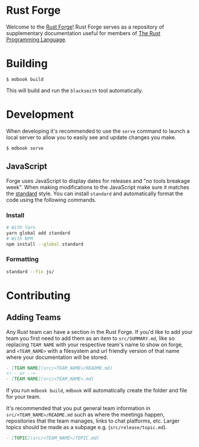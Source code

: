 # Rust Forge

Welcome to the [Rust Forge]! Rust Forge serves as a repository of supplementary
documentation useful for members of [The Rust Programming Language].

[the rust programming language]: https://rust-lang.org
[rust forge]: https://forge.rust-lang.org

# Building

```
$ mdbook build
```

This will build and run the `blacksmith` tool automatically.

# Development

When developing it's recommended to use the `serve` command to launch a local
server to allow you to easily see and update changes you make.

```
$ mdbook serve
```

## JavaScript

Forge uses JavaScript to display dates for releases and "no tools breakage
week". When making modifications to the JavaScript make sure it matches the
[standard] style. You can install `standard` and automatically format the code
using the following commands.

[standard]: https://standardjs.com/index.html

### Install

```bash
# With Yarn
yarn global add standard
# With NPM
npm install --global standard
```

### Formatting

```bash
standard --fix js/
```

# Contributing

## Adding Teams

Any Rust team can have a section in the Rust Forge. If you'd like to add your team you first need to add them as an item to `src/SUMMARY.md`, like so replacing `TEAM NAME` with your respective team's name to show on forge, and `<TEAM_NAME>` with a filesystem and url friendly version of that name where your documentation will be stored.

```markdown
- [TEAM NAME](src/<TEAM_NAME>/README.md)
<!-- or -->
- [TEAM NAME](src/<TEAM_NAME>.md)
```

 If you run `mdbook build`, `mdbook` will automatically create the folder and file for your team.
 
 It's recommended that you put general team information in `src/<TEAM_NAME>/README.md` such as where the meetings happen, repositories that the team manages, links to chat platforms, etc. Larger topics should be made as a subpage e.g. (`src/release/topic.md`).

```markdown
- [TOPIC](src/<TEAM_NAME>/TOPIC.md)
```
